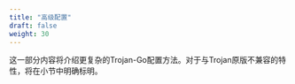 ```yaml
---
title: "高级配置"
draft: false
weight: 30
---
```


这一部分内容将介绍更复杂的Trojan-Go配置方法。对于与Trojan原版不兼容的特性，将在小节中明确标明。
